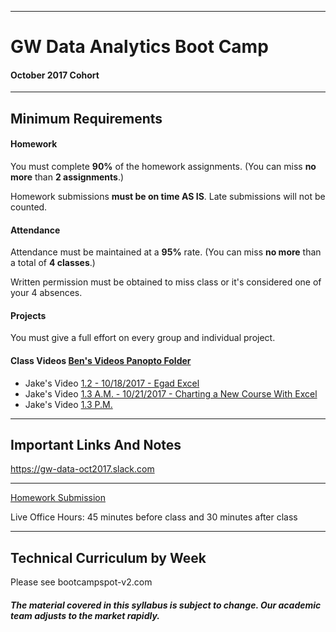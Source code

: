 -----------------------------------------
# GW Data Analytics Boot Camp

#### October 2017 Cohort


-----------------------------------------


## Minimum Requirements


#### Homework


You must complete **90%** of the homework assignments. (You can miss **no more** than **2 assignments**.)


Homework submissions **must be on time AS IS**. Late submissions will not be counted.


#### Attendance


Attendance must be maintained at a **95%** rate. (You can miss **no more** than a total of **4 classes**.)


Written permission must be obtained to miss class or it's considered one of your 4 absences.


#### Projects


You must give a full effort on every group and individual project.


#### Class Videos [Ben's Videos Panopto Folder](https://codingbootcamp.hosted.panopto.com/Panopto/Pages/Sessions/List.aspx#folderID=%223990463b-3f5a-418e-bc84-8f5824830b5b%22&folderSets=3)


* Jake's Video [1.2 - 10/18/2017 - Egad Excel](https://www.youtube.com/watch?v=GD6nn2g5IdA)
* Jake's Video [1.3 A.M. - 10/21/2017 - Charting a New Course With Excel](https://youtu.be/Tm7i5nZ30VM)
* Jake's Video [1.3 P.M.](https://youtu.be/ls-WnKV7ZFM)


-----------------------------------------

## Important Links And Notes


https://gw-data-oct2017.slack.com

-----------------------------------------


[Homework Submission](http://bootcampspot-v2.com)


Live Office Hours: 45 minutes before class and 30 minutes after class


-----------------------------------------
## Technical Curriculum by Week

Please see bootcampspot-v2.com

##### The material covered in this syllabus is subject to change. Our academic team adjusts to the market rapidly.
